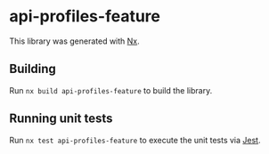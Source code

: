 # api-profiles-feature

This library was generated with [Nx](https://nx.dev).

## Building

Run `nx build api-profiles-feature` to build the library.

## Running unit tests

Run `nx test api-profiles-feature` to execute the unit tests via [Jest](https://jestjs.io).
